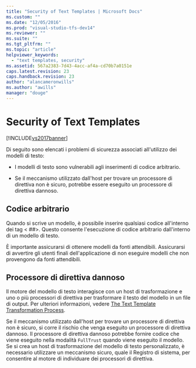```yaml
---
title: "Security of Text Templates | Microsoft Docs"
ms.custom: ""
ms.date: "12/05/2016"
ms.prod: "visual-studio-tfs-dev14"
ms.reviewer: ""
ms.suite: ""
ms.tgt_pltfrm: ""
ms.topic: "article"
helpviewer_keywords: 
  - "text templates, security"
ms.assetid: 567a2383-7d43-4acc-af4a-cd70b7a0151e
caps.latest.revision: 23
caps.handback.revision: 23
author: "alancameronwills"
ms.author: "awills"
manager: "douge"
---
```

# Security of Text Templates
[!INCLUDE[vs2017banner](../code-quality/includes/vs2017banner.md)]

Di seguito sono elencati i problemi di sicurezza associati all'utilizzo dei modelli di testo:  
  
-   I modelli di testo sono vulnerabili agli inserimenti di codice arbitrario.  
  
-   Se il meccanismo utilizzato dall'host per trovare un processore di direttiva non è sicuro, potrebbe essere eseguito un processore di direttiva dannoso.  
  
## Codice arbitrario  
 Quando si scrive un modello, è possibile inserire qualsiasi codice all'interno dei tag \< \#\#\>.  Questo consente l'esecuzione di codice arbitrario dall'interno di un modello di testo.  
  
 È importante assicurarsi di ottenere modelli da fonti attendibili.  Assicurarsi di avvertire gli utenti finali dell'applicazione di non eseguire modelli che non provengono da fonti attendibili.  
  
## Processore di direttiva dannoso  
 Il motore del modello di testo interagisce con un host di trasformazione e uno o più processori di direttiva per trasformare il testo del modello in un file di output.  Per ulteriori informazioni, vedere [The Text Template Transformation Process](../modeling/the-text-template-transformation-process.md).  
  
 Se il meccanismo utilizzato dall'host per trovare un processore di direttiva non è sicuro, si corre il rischio che venga eseguito un processore di direttiva dannoso.  Il processore di direttiva dannoso potrebbe fornire codice che viene eseguito nella modalità `FullTrust` quando viene eseguito il modello.  Se si crea un host di trasformazione del modello di testo personalizzato, è necessario utilizzare un meccanismo sicuro, quale il Registro di sistema, per consentire al motore di individuare dei processori di direttiva.
